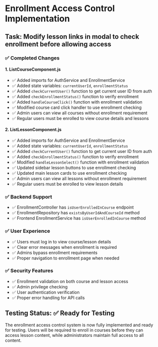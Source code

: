 # Enrollment Access Control Implementation

## Task: Modify lesson links in modal to check enrollment before allowing access

### ✅ Completed Changes

#### 1. ListCourseComponent.js
- ✅ Added imports for AuthService and EnrollmentService
- ✅ Added state variables: `currentUserId`, `enrollmentStatus`
- ✅ Added `checkCurrentUser()` function to get current user ID from auth
- ✅ Added `checkEnrollmentStatus()` function to verify enrollment
- ✅ Added `handleCourseClick()` function with enrollment validation
- ✅ Modified course card click handler to use enrollment checking
- ✅ Admin users can view all courses without enrollment requirement
- ✅ Regular users must be enrolled to view course details and lessons

#### 2. ListLessonComponent.js
- ✅ Added imports for AuthService and EnrollmentService
- ✅ Added state variables: `currentUserId`, `enrollmentStatus`
- ✅ Added `checkCurrentUser()` function to get current user ID from auth
- ✅ Added `checkEnrollmentStatus()` function to verify enrollment
- ✅ Modified `handleLessonSelect()` function with enrollment validation
- ✅ Updated sidebar lesson buttons to use enrollment checking
- ✅ Updated main lesson cards to use enrollment checking
- ✅ Admin users can view all lessons without enrollment requirement
- ✅ Regular users must be enrolled to view lesson details

### ✅ Backend Support
- ✅ EnrollmentController has `isUserEnrolledInCourse` endpoint
- ✅ EnrollmentRepository has `existsByUserIdAndCourseId` method
- ✅ Frontend EnrollmentService has `isUserEnrolledInCourse` method

### ✅ User Experience
- ✅ Users must log in to view course/lesson details
- ✅ Clear error messages when enrollment is required
- ✅ Admins bypass enrollment requirements
- ✅ Proper navigation to enrollment page when needed

### ✅ Security Features
- ✅ Enrollment validation on both course and lesson access
- ✅ Admin privilege checking
- ✅ User authentication verification
- ✅ Proper error handling for API calls

## Testing Status: ✅ Ready for Testing

The enrollment access control system is now fully implemented and ready for testing. Users will be required to enroll in courses before they can access lesson content, while administrators maintain full access to all content.
